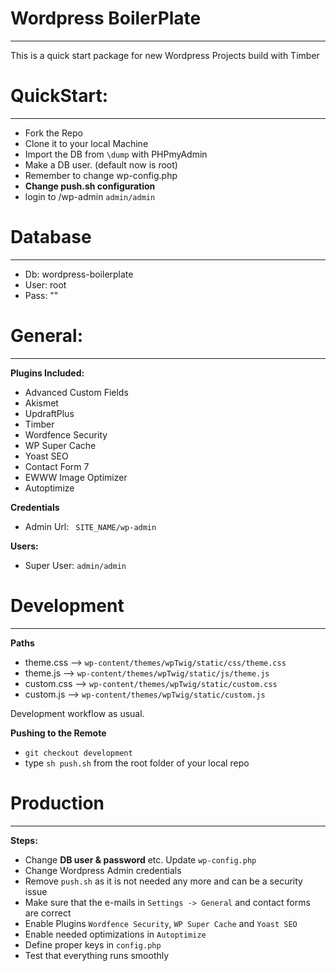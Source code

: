 # Wordpress BoilerPlate #
--------------------------------------------
This is a quick start package for new Wordpress Projects build with Timber


# QuickStart: #
-------------------------------------------
* Fork the Repo
* Clone it to your local Machine
* Import the DB from `\dump` with PHPmyAdmin
* Make a DB user. (default now is root)
* Remember to change wp-config.php
* **Change push.sh configuration**
* login to /wp-admin `admin/admin`

# Database #
-----------------------------------------------
* Db: wordpress-boilerplate
* User: root
* Pass: ""

# General: #
----------------------------------------------

**Plugins Included:**

* Advanced Custom Fields
* Akismet
* UpdraftPlus
* Timber
* Wordfence Security
* WP Super Cache
* Yoast SEO
* Contact Form 7
* EWWW Image Optimizer
* Autoptimize

**Credentials**

* Admin Url: ` SITE_NAME/wp-admin`

**Users:**

* Super User: `admin/admin`


# Development #
----------------------------------------------

**Paths**

* theme.css --> `wp-content/themes/wpTwig/static/css/theme.css`
* theme.js --> `wp-content/themes/wpTwig/static/js/theme.js`
* custom.css --> `wp-content/themes/wpTwig/static/custom.css`
* custom.js --> `wp-content/themes/wpTwig/static/custom.js`

Development workflow as usual.

**Pushing to the Remote**
* `git checkout development`
* type `sh push.sh` from the root folder of your local repo

# Production #
------------------------------------------------

**Steps:**

* Change **DB user & password** etc. Update `wp-config.php`
* Change Wordpress Admin credentials
* Remove `push.sh` as it is not needed any more and can be a security issue
* Make sure that the e-mails in `Settings -> General` and contact forms are correct
* Enable Plugins `Wordfence Security`, `WP Super Cache` and `Yoast SEO`
* Enable needed optimizations in `Autoptimize`
* Define proper keys in `config.php`
* Test that everything runs smoothly